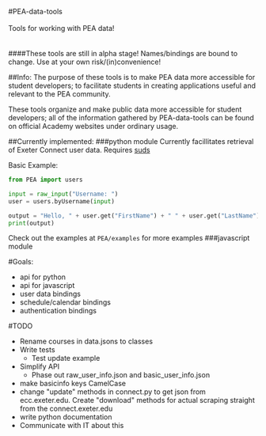 #PEA-data-tools
<br>
<br>
Tools for working with PEA data!
<br>
<br>
<br>
####These tools are still in alpha stage! Names/bindings are bound to change. Use at your own risk/(in)convenience!

##Info:
The purpose of these tools is to make PEA data more accessible for student developers; to facilitate students in creating applications useful and relevant to the PEA community.

These tools organize and make public data more accessible for student developers; all of the information gathered by PEA-data-tools can be found on official Academy websites under ordinary usage.

##Currently implemented:
###python module
Currently facillitates retrieval of Exeter Connect user data. 
Requires [suds](https://fedorahosted.org/suds/)


Basic Example:
```python
from PEA import users

input = raw_input("Username: ")
user = users.byUsername(input)

output = "Hello, " + user.get("FirstName") + " " + user.get("LastName")
print(output)

```




Check out the examples at `PEA/examples` for more examples
###javascript module


#Goals:
 - api for python
 - api for javascript
 - user data bindings
 - schedule/calendar bindings
 - authentication bindings

#TODO
 - Rename courses in data.jsons to classes
 - Write tests
	 - Test update example
 - Simplify API
	 - Phase out raw_user_info.json and basic_user_info.json
 - make basicinfo keys CamelCase
 - change "update" methods in connect.py to get json from ecc.exeter.edu. Create "download" methods for actual scraping straight from the connect.exeter.edu
 - write python documentation
 - Communicate with IT about this
